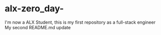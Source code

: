 # alx-zero_day-
I'm now a ALX Student, this is my first repository as a full-stack engineer
My second README.md update
